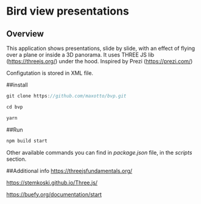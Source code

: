 # Bird view presentations
## Overview
This application shows presentations, slide by slide, with an effect of flying over a plane or inside a 3D panorama.
It uses THREE JS lib (https://threejs.org/) under the hood.
Inspired by Prezi (https://prezi.com/)

Configutation is stored in XML file.

##install
```javascript
git clone https://github.com/maxotto/bvp.git
```  
```javascript
cd bvp
```
```javascript
yarn
```
##Run
```javascript
npm build start
```
Other available commands you can find in _package.json_ file, in the _scripts_ section.

##Additional info
https://threejsfundamentals.org/

https://stemkoski.github.io/Three.js/

https://buefy.org/documentation/start
